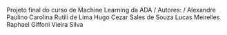 Projeto final do curso de Machine Learning da ADA / 
Autores: /
Alexandre Paulino
Carolina Rutili de Lima
Hugo Cezar Sales de Souza
Lucas Meirelles
Raphael Giffoni Vieira Silva
